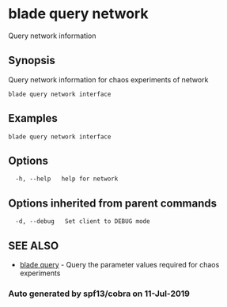 # blade query network

Query network information

## Synopsis

Query network information for chaos experiments of network

```text
blade query network interface
```

## Examples

```text
blade query network interface
```

## Options

```text
  -h, --help   help for network
```

## Options inherited from parent commands

```text
  -d, --debug   Set client to DEBUG mode
```

## SEE ALSO

* [blade query](blade_query.md)     - Query the parameter values required for chaos experiments

### Auto generated by spf13/cobra on 11-Jul-2019

